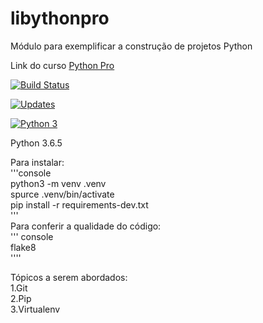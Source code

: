 # libythonpro
Módulo para exemplificar a construção de projetos Python

Link do curso [Python Pro](https://www.python.pro.br/)      

[![Build Status](https://travis-ci.org/asmmiguel/libythonpro.svg?branch=master)](https://travis-ci.org/asmmiguel/libythonpro)

[![Updates](https://pyup.io/repos/github/asmmiguel/lipythonpro/shield.svg)](https://pyup.io/repos/github/asmmiguel/lipythonpro/)

[![Python 3](https://pyup.io/repos/github/asmmiguel/lipythonpro/python-3-shield.svg)](https://pyup.io/repos/github/asmmiguel/lipythonpro/)

Python 3.6.5

Para instalar:  
'''console  
python3 -m venv .venv   
spurce .venv/bin/activate   
pip install -r requirements-dev.txt     
'''  
Para conferir a qualidade do código:    
''' console  
flake8  
'''' 

Tópicos a serem abordados:  
1.Git   
2.Pip   
3.Virtualenv